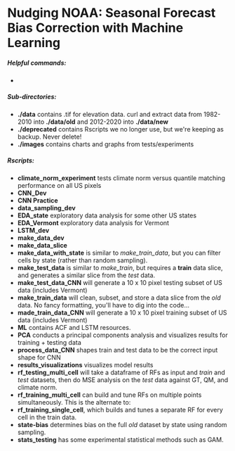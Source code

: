 # Nudging NOAA: Seasonal Forecast Bias Correction with Machine Learning

##### Helpful commands:
-

##### Sub-directories:
- **./data** contains .tif for elevation data. curl and extract data from 1982-2010 into **./data/old** and 2012-2020 into **./data/new**
- **./deprecated** contains Rscripts we no longer use, but we're keeping as backup. Never delete!
- **./images** contains charts and graphs from tests/experiments

##### Rscripts:
- **climate_norm_experiment** tests climate norm versus quantile matching performance on all US pixels
- **CNN_Dev**
- **CNN Practice**
- **data_sampling_dev** 
- **EDA_state** exploratory data analysis for some other US states
- **EDA_Vermont** exploratory data analysis for Vermont
- **LSTM_dev**
- **make_data_dev**
- **make_data_slice**
- **make_data_with_state** is similar to _make_train_data_, but you can filter cells by state (rather than random sampling).
- **make_test_data** is similar to _make_train_, but requires a **train** data slice, and generates a similar slice from the _test_ data.
- **make_test_data_CNN** will generate a 10 x 10 pixel testing subset of US data (includes Vermont)
- **make_train_data** will clean, subset, and store a data slice from the _old_ data. No fancy formatting, you'll have to dig into the code...
- **made_train_data_CNN** will generate a 10 x 10 pixel training subset of US data (includes Vermont)
- **ML** contains ACF and LSTM resources.
- **PCA** conducts a principal components analysis and visualizes results for training + testing data
- **process_data_CNN** shapes train and test data to be the correct input shape for CNN
- **results_visualizations** visualizes model results
- **rf_testing_multi_cell** will take a dataframe of RFs as input and _train_ and _test_ datasets, then do MSE analysis on the _test_ data against GT, QM, and climate norm.
- **rf_training_multi_cell** can build and tune RFs on multiple points simultaneously. This is the alternate to:
- **rf_training_single_cell**, which builds and tunes a separate RF for every cell in the train data.
- **state-bias** determines bias on the full _old_ dataset by state using random sampling.
- **stats_testing** has some experimental statistical methods such as GAM.
